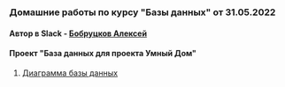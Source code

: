 
### Домашние работы по курсу "Базы данных" от 31.05.2022

#### Автор в Slack - [Бобруцков Алексей](https://otus-rdbms.slack.com/team/U03JK1MQY9E)

#### Проект "База данных для проекта Умный Дом"

1. [Диаграмма базы данных](homework_1)